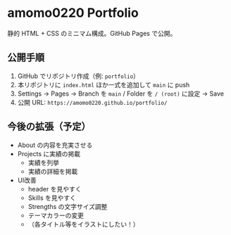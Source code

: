 # amomo0220 Portfolio

静的 HTML + CSS のミニマム構成。GitHub Pages で公開。

## 公開手順
1. GitHub でリポジトリ作成（例: `portfolio`）
2. 本リポジトリに `index.html` ほか一式を追加して `main` に push
3. Settings → Pages → Branch を `main` / Folder を `/ (root)` に設定 → Save
4. 公開 URL: `https://amomo0220.github.io/portfolio/`

## 今後の拡張（予定）
- About の内容を充実させる
- Projects に実績の掲載
    - 実績を列挙
    - 実績の詳細を掲載
- UI改善
    - header を見やすく
    - Skills を見やすく
    - Strengths の文字サイズ調整
    - テーマカラーの変更
    - （各タイトル等をイラストにしたい！）
